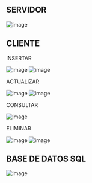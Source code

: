 ## SERVIDOR

![image](https://github.com/user-attachments/assets/87ff9b6c-021a-47d5-a79b-34c53a24d35a)

## CLIENTE
INSERTAR

![image](https://github.com/user-attachments/assets/9e045347-a327-4922-befe-233bef170215)
![image](https://github.com/user-attachments/assets/f1d7ce43-e910-4cf0-9b57-1fececfbe03e)

ACTUALIZAR

![image](https://github.com/user-attachments/assets/ad47875e-cbe0-4dd7-b188-04100ff2f855)
![image](https://github.com/user-attachments/assets/2834a033-fd4d-4279-aa41-4cc541852519)

CONSULTAR

![image](https://github.com/user-attachments/assets/ad47875e-cbe0-4dd7-b188-04100ff2f855)

ELIMINAR

![image](https://github.com/user-attachments/assets/45866081-f726-483d-a7c5-b0fa32614ef7)
![image](https://github.com/user-attachments/assets/4e4a709b-790b-4768-ac4b-ec65812383d0)

## BASE DE DATOS SQL

![image](https://github.com/user-attachments/assets/f5d07377-91db-44a1-a013-920102a8a2d2)
